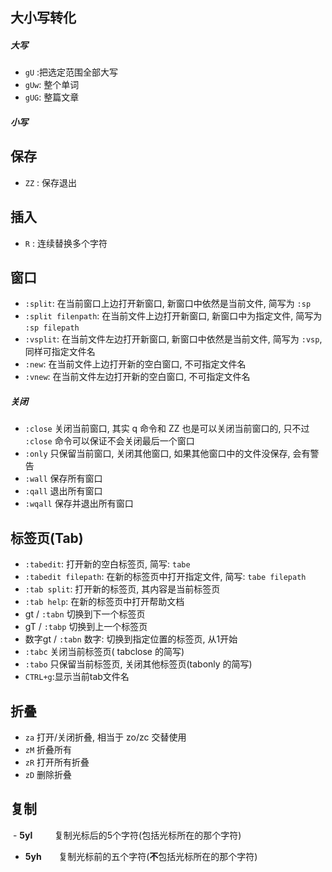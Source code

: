 ## 大小写转化
##### 大写
- `gU` :把选定范围全部大写
- `gUw`: 整个单词
- `gUG`: 整篇文章
##### 小写

## 保存
- `ZZ` : 保存退出

## 插入
- `R` : 连续替换多个字符


## 窗口
-   `:split`: 在当前窗口上边打开新窗口, 新窗口中依然是当前文件, 简写为 `:sp`
-   `:split filenpath`: 在当前文件上边打开新窗口, 新窗口中为指定文件, 简写为 `:sp filepath`
-   `:vsplit`: 在当前文件左边打开新窗口, 新窗口中依然是当前文件, 简写为 `:vsp`, 同样可指定文件名
-   `:new`: 在当前文件上边打开新的空白窗口, 不可指定文件名
-   `:vnew`: 在当前文件左边打开新的空白窗口, 不可指定文件名

#####  关闭
-   `:close` 关闭当前窗口, 其实 q 命令和 ZZ 也是可以关闭当前窗口的, 只不过 `:close` 命令可以保证不会关闭最后一个窗口
-   `:only` 只保留当前窗口, 关闭其他窗口, 如果其他窗口中的文件没保存, 会有警告
-   `:wall` 保存所有窗口
-   `:qall` 退出所有窗口
-   `:wqall` 保存并退出所有窗口

## 标签页(Tab)

-   `:tabedit`: 打开新的空白标签页, 简写: `tabe`
-   `:tabedit filepath`: 在新的标签页中打开指定文件, 简写: `tabe filepath`
-   `:tab split`: 打开新的标签页, 其内容是当前标签页
-   `:tab help`: 在新的标签页中打开帮助文档
-   gt / `:tabn` 切换到下一个标签页
-   gT / `:tabp` 切换到上一个标签页
-   数字gt / `:tabn` 数字: 切换到指定位置的标签页, 从1开始
-   `:tabc` 关闭当前标签页( tabclose 的简写)
-   `:tabo` 只保留当前标签页, 关闭其他标签页(tabonly 的简写)
-  `CTRL+g`:显示当前tab文件名

## 折叠
-   `za` 打开/关闭折叠, 相当于 zo/zc 交替使用
-   `zM` 折叠所有
-   `zR` 打开所有折叠
-   `zD` 删除折叠

## 复制

 - **5yl**         复制光标后的5个字符(包括光标所在的那个字符)  
 - **5yh**       复制光标前的五个字符(**不**包括光标所在的那个字符)